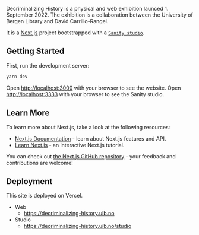 Decriminalizing History is a physical and web exhibition launced 1. September 2022. The exhibition is a collaboration between the University of Bergen Library and David Carrillo-Rangel. 

It is a [Next.js](https://nextjs.org/) project bootstrapped with a [`Sanity studio`](https://sanity.io).

## Getting Started

First, run the development server:

```bash
yarn dev
```

Open [http://localhost:3000](http://localhost:3000) with your browser to see the website.
Open [http://localhost:3333](http://localhost:3333) with your browser to see the Sanity studio.

## Learn More

To learn more about Next.js, take a look at the following resources:

- [Next.js Documentation](https://nextjs.org/docs) - learn about Next.js features and API.
- [Learn Next.js](https://nextjs.org/learn) - an interactive Next.js tutorial.

You can check out [the Next.js GitHub repository](https://github.com/vercel/next.js/) - your feedback and contributions are welcome!

## Deployment

This site is deployed on Vercel.

* Web
  * https://decriminalizing-history.uib.no
* Studio
  * https://decriminalizing-history.uib.no/studio
  